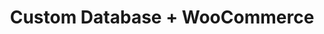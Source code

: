 ---
title: "Custom Database + WooCommerce"
seoTitle: "Custom Database WooCommerce Integration"
seoDescription: "Integrate your Custom Database and WooCommerce, and you'll be able to streamline your workflow, simplify the ordering process and save time - and money. Find out more about how a Custom Database WooCommerce Integration can help your business."
lead: "Stock2Shop can pull inventory data from a variety of databases. The only prerequisite is that the database can be accessed via ODBC. We therefore support Microsoft SQL Server, MySQL Server, Pervasive SQL, Hana and many other databases. Let Stock2Shop send product updates from your custom database to WooCommerce. In addition, online orders can be dropped off at an FTP location specified by you and trigger an instruction to your warehouse to fulfill. Here’s how we can help you streamline your workflow."
type: "source-channel"
source: "custom-database"
channel: "woocommerce"
image: "/images/sap-shopify.png"
imageAlt: woocommerce logo
tags: []
---